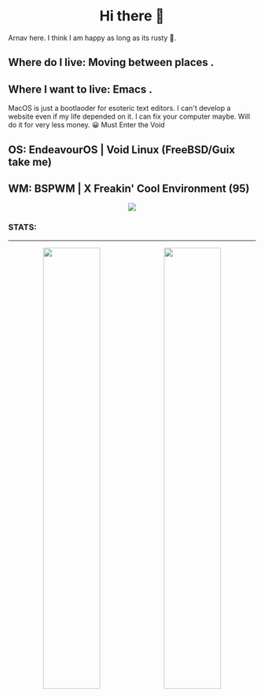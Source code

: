 <h1 align="center">Hi there 👋</h1>

Arnav here.
I think I am happy as long as its rusty 🦀.

## Where do I live: Moving between places . 
## Where I want to live: Emacs .

MacOS is just a bootlaoder for esoteric text editors.
I can't develop a website even if my life depended on it.
I can fix your computer maybe. Will do it for very less money. 😀
Must Enter the Void
## OS: EndeavourOS | Void Linux (FreeBSD/Guix take me) 
## WM: BSPWM | X Freakin' Cool Environment (95)

<p align="center">
<img src="https://media.giphy.com/media/slVWEctHZKvWU/giphy.gif?cid=ecf05e47ygx3xgeo8obeqz1y981eoxv3ju6lhn51ilxqctp4&rid=giphy.gif&ct=g">

</p>

<h3>STATS:</h3><hr>
<p align="center">
 

  <img width="48%" src="https://github-readme-stats.vercel.app/api?username=xerexcoded&show_icons=true&theme=gruvbox" />
 
  <img width="48%" src="https://github-readme-streak-stats.herokuapp.com/?user=xerexcoded&theme=gruvbox" />


</p>

